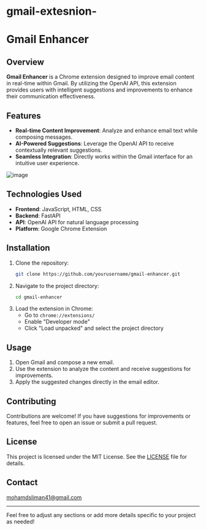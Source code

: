 # gmail-extesnion-



# Gmail Enhancer

## Overview

**Gmail Enhancer** is a Chrome extension designed to improve email content in real-time within Gmail. By utilizing the OpenAI API, this extension provides users with intelligent suggestions and improvements to enhance their communication effectiveness.

## Features

- **Real-time Content Improvement**: Analyze and enhance email text while composing messages.
- **AI-Powered Suggestions**: Leverage the OpenAI API to receive contextually relevant suggestions.
- **Seamless Integration**: Directly works within the Gmail interface for an intuitive user experience.

![image](https://github.com/user-attachments/assets/d5ea5e53-e0e5-4c5a-9962-62cd6da836f5)


## Technologies Used

- **Frontend**: JavaScript, HTML, CSS
- **Backend**: FastAPI
- **API**: OpenAI API for natural language processing
- **Platform**: Google Chrome Extension

## Installation

1. Clone the repository:
   ```bash
   git clone https://github.com/yourusername/gmail-enhancer.git
   ```
2. Navigate to the project directory:
   ```bash
   cd gmail-enhancer
   ```
3. Load the extension in Chrome:
   - Go to `chrome://extensions/`
   - Enable "Developer mode"
   - Click "Load unpacked" and select the project directory

## Usage

1. Open Gmail and compose a new email.
2. Use the extension to analyze the content and receive suggestions for improvements.
3. Apply the suggested changes directly in the email editor.

## Contributing

Contributions are welcome! If you have suggestions for improvements or features, feel free to open an issue or submit a pull request.

## License

This project is licensed under the MIT License. See the [LICENSE](LICENSE) file for details.

## Contact

mohamdsliman41@gmail.com

---

Feel free to adjust any sections or add more details specific to your project as needed!






